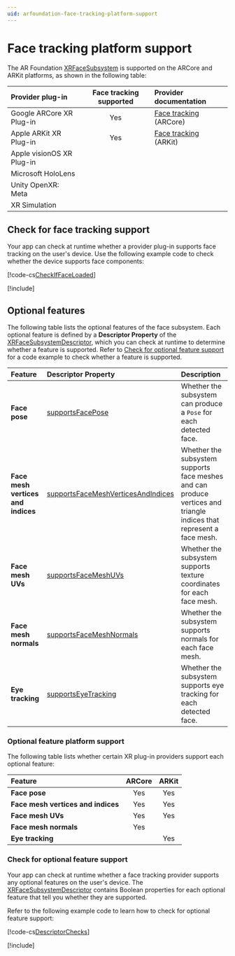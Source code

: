 ```yaml
---
uid: arfoundation-face-tracking-platform-support
---
```

# Face tracking platform support

The AR Foundation [XRFaceSubsystem](xref:UnityEngine.XR.ARSubsystems.XRFaceSubsystem) is supported on the ARCore and ARKit platforms, as shown in the following table:

| Provider plug-in | Face tracking supported | Provider documentation |
| :--------------- | :-----------------------: | :--------------------- |
| Google ARCore XR Plug-in | Yes | [Face tracking](xref:arcore-face-tracking) (ARCore) |
| Apple ARKit XR Plug-in | Yes | [Face tracking](xref:arkit-face-tracking) (ARKit) |
| Apple visionOS XR Plug-in | | |
| Microsoft HoloLens | | |
| Unity OpenXR: Meta | | |
| XR Simulation | | |

## Check for face tracking support

Your app can check at runtime whether a provider plug-in supports face tracking on the user's device. Use the following example code to check whether the device supports face components:

[!code-cs[CheckIfFaceLoaded](../../../Tests/CodeSamples/LoaderUtilitySamples.cs#CheckIfFaceLoaded)]

[!include[](../../snippets/initialization.md)]

## Optional features

The following table lists the optional features of the face subsystem. Each optional feature is defined by a **Descriptor Property** of the [XRFaceSubsystemDescriptor](xref:UnityEngine.XR.ARSubsystems.XRFaceSubsystemDescriptor), which you can check at runtime to determine whether a feature is supported. Refer to [Check for optional feature support](#check-feature-support) for a code example to check whether a feature is supported. 

| Feature | Descriptor Property | Description |
| :------ | :--------------- | :----------------- |
| **Face pose** | [supportsFacePose](xref:UnityEngine.XR.ARSubsystems.XRFaceSubsystemDescriptor.supportsFacePose) | Whether the subsystem can produce a `Pose` for each detected face. |
| **Face mesh vertices and indices** | [supportsFaceMeshVerticesAndIndices](xref:UnityEngine.XR.ARSubsystems.XRFaceSubsystemDescriptor.supportsFaceMeshVerticesAndIndices) | Whether the subsystem supports face meshes and can produce vertices and triangle indices that represent a face mesh. |
| **Face mesh UVs** | [supportsFaceMeshUVs](xref:UnityEngine.XR.ARSubsystems.XRFaceSubsystemDescriptor.supportsFaceMeshUVs) | Whether the subsystem supports texture coordinates for each face mesh. |
| **Face mesh normals** | [supportsFaceMeshNormals](xref:UnityEngine.XR.ARSubsystems.XRFaceSubsystemDescriptor.supportsFaceMeshNormals) | Whether the subsystem supports normals for each face mesh. |
| **Eye tracking** |  [supportsEyeTracking](xref:UnityEngine.XR.ARSubsystems.XRFaceSubsystemDescriptor.supportsEyeTracking) | Whether the subsystem supports eye tracking for each detected face. |

### Optional feature platform support

The following table lists whether certain XR plug-in providers support each optional feature:

| Feature | ARCore | ARKit | 
| :------ | :----: | :---: |
| **Face pose** | Yes | Yes |
| **Face mesh vertices and indices** | Yes | Yes |
| **Face mesh UVs** | Yes | Yes |
| **Face mesh normals** | Yes | |
| **Eye tracking** | | Yes |

<a id="check-feature-support"></a>

### Check for optional feature support

Your app can check at runtime whether a face tracking provider supports any optional features on the user's device. The [XRFaceSubsystemDescriptor](xref:UnityEngine.XR.ARSubsystems.XRFaceSubsystemDescriptor) contains Boolean properties for each optional feature that tell you whether they are supported.

Refer to the following example code to learn how to check for optional feature support:

[!code-cs[DescriptorChecks](../../../Tests/CodeSamples/ARFaceManagerSamples.cs#DescriptorChecks)]

[!include[](../../snippets/apple-arkit-trademark.md)]
